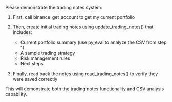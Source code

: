 Please demonstrate the trading notes system:

1. First, call binance_get_account to get my current portfolio
2. Then, create initial trading notes using update_trading_notes() that includes:
   - Current portfolio summary (use py_eval to analyze the CSV from step 1)
   - A sample trading strategy
   - Risk management rules
   - Next steps

3. Finally, read back the notes using read_trading_notes() to verify they were saved correctly

This will demonstrate both the trading notes functionality and CSV analysis capability.
